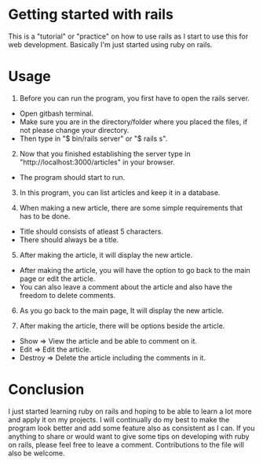 # Getting started with rails

This is a "tutorial" or "practice" on how to use rails as I start to use this for web development.
Basically I'm just started using ruby on rails.

# Usage

1. Before you can run the program, you first have to open the rails server.
  - Open gitbash terminal.
  - Make sure you are in the directory/folder where you placed the files, if not please change your directory.
  - Then type in "$ bin/rails server" or "$ rails s".
  
2. Now that you finished establishing the server type in "http://localhost:3000/articles" in your browser.
  - The program should start to run.
  
3. In this program, you can list articles and keep it in a database.

4. When making a new article, there are some simple requirements that has to be done.
  - Title should consists of atleast 5 characters.
  - There should always be a title.

5. After making the article, it will display the new article.
  - After making the article, you will have the option to go back to the main page or edit the article.
  - You can also leave a comment about the article and also have the freedom to delete comments.

6. As you go back to the main page, It will display the new article. 

7. After making the article, there will be options beside the article.
  - Show => View the article and be able to comment on it.
  - Edit => Edit the article.
  - Destroy => Delete the article including the comments in it.
  
# Conclusion

I just started learning ruby on rails and hoping to be able to learn a lot more and apply it on my projects. 
I will continually do my best to make the program look better and add some feature also as consistent as I can.
If you anything to share or would want to give some tips on developing with ruby on rails, please feel free to leave a comment.
Contributions to the file will also be welcome.
